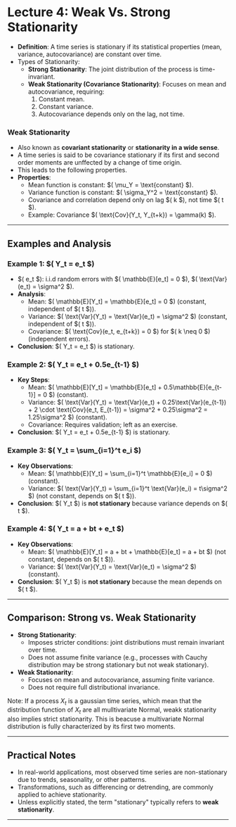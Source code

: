 # Lecture 4: Weak Vs. Strong Stationarity

- **Definition**: A time series is stationary if its statistical properties (mean, variance, autocovariance) are constant over time.
- Types of Stationarity:
  - **Strong Stationarity**: The joint distribution of the process is time-invariant.
  - **Weak Stationarity (Covariance Stationarity)**: Focuses on mean and autocovariance, requiring:
    1. Constant mean.
    2. Constant variance.
    3. Autocovariance depends only on the lag, not time.

### **Weak Stationarity**
- Also known as **covariant stationarity** or **stationarity in a wide sense**.
- A time series is said to be covariance stationary if its first and second order moments are unffected by a change of time origin.
- This leads to the following properties. 
- **Properties**:
  - Mean function is constant: $\( \mu_Y = \text{constant} $\).
  - Variance function is constant: $\( \sigma_Y^2 = \text{constant} $\).
  - Covariance and correlation depend only on lag $\( k $\), not time $\( t $\).
  - Example: Covariance $\( \text{Cov}(Y_t, Y_{t+k}) = \gamma(k) $\).

---

## Examples and Analysis

### **Example 1: $\( Y_t = e_t $\)**
- $\( e_t $\): i.i.d random errors with $\( \mathbb{E}[e_t] = 0 $\), $\( \text{Var}(e_t) = \sigma^2 $\).
- **Analysis**:
  - Mean: $\( \mathbb{E}[Y_t] = \mathbb{E}[e_t] = 0 $\) (constant, independent of $\( t $\)).
  - Variance: $\( \text{Var}(Y_t) = \text{Var}(e_t) = \sigma^2 $\) (constant, independent of $\( t $\)).
  - Covariance: $\( \text{Cov}(e_t, e_{t+k}) = 0 $\) for $\( k \neq 0 $\) (independent errors).
- **Conclusion**: $\( Y_t = e_t $\) is stationary.

### **Example 2: $\( Y_t = e_t + 0.5e_{t-1} $\)**
- **Key Steps**:
  - Mean: $\( \mathbb{E}[Y_t] = \mathbb{E}[e_t] + 0.5\mathbb{E}[e_{t-1}] = 0 $\) (constant).
  - Variance: $\( \text{Var}(Y_t) = \text{Var}(e_t) + 0.25\text{Var}(e_{t-1}) + 2 \cdot \text{Cov}(e_t, E_{t-1}) = \sigma^2 + 0.25\sigma^2 = 1.25\sigma^2 $\) (constant).
  - Covariance: Requires validation; left as an exercise.
- **Conclusion**: $\( Y_t = e_t + 0.5e_{t-1} $\) is stationary.

### **Example 3: $\( Y_t = \sum_{i=1}^t e_i $\)**
- **Key Observations**:
  - Mean: $\( \mathbb{E}[Y_t] = \sum_{i=1}^t \mathbb{E}[e_i] = 0 $\) (constant).
  - Variance: $\( \text{Var}(Y_t) = \sum_{i=1}^t \text{Var}(e_i) = t\sigma^2 $\) (not constant, depends on $\( t $\)).
- **Conclusion**: $\( Y_t $\) is **not stationary** because variance depends on $\( t $\).

### **Example 4: $\( Y_t = a + bt + e_t $\)**
- **Key Observations**:
  - Mean: $\( \mathbb{E}[Y_t] = a + bt + \mathbb{E}[e_t] = a + bt $\) (not constant, depends on $\( t $\)).
  - Variance: $\( \text{Var}(Y_t) = \text{Var}(e_t) = \sigma^2 $\) (constant).
- **Conclusion**: $\( Y_t $\) is **not stationary** because the mean depends on $\( t $\).

---

## Comparison: Strong vs. Weak Stationarity
- **Strong Stationarity**:
  - Imposes stricter conditions: joint distributions must remain invariant over time.
  - Does not assume finite variance (e.g., processes with Cauchy distribution may be strong stationary but not weak stationary).
- **Weak Stationarity**:
  - Focuses on mean and autocovariance, assuming finite variance.
  - Does not require full distributional invariance.

Note: If a process $X_{t}$ is a gaussian time series, which mean that the distribution function of $X_{t}$ are all mulltivariate Normal, weakk stationarity also implies strict stationarity. This is beacuse a multivariate Normal distribution is fully characterized by its first two moments.

---

## Practical Notes
- In real-world applications, most observed time series are non-stationary due to trends, seasonality, or other patterns.
- Transformations, such as differencing or detrending, are commonly applied to achieve stationarity.
- Unless explicitly stated, the term "stationary" typically refers to **weak stationarity**.

---
